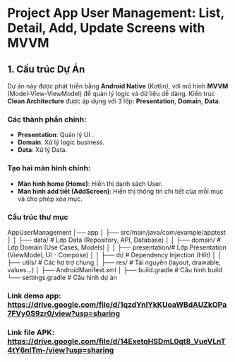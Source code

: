 
#  Project App User Management: List, Detail, Add, Update Screens with MVVM

## 1. Cấu trúc Dự Án

Dự án này được phát triển bằng **Android Native** (Kotlin), với mô hình **MVVM** (Model-View-ViewModel) để quản lý logic và dữ liệu dễ dàng.
Kiến trúc **Clean Architecture** được áp dụng với 3 lớp: **Presentation**, **Domain**, **Data**.
### Các thành phần chính:
- **Presentation**: Quản lý UI .
- **Domain**: Xử lý logic business.
- **Data**: Xử lý Data.

### Tạo hai màn hình chính:
- **Màn hình home (Home)**: Hiển thị danh sách User.
- **Màn hình add tiết (AddScreen)**: Hiển thị thông tin chi tiết của mỗi mục và cho phép xóa mục.

### Cấu trúc thư mục

AppUserManagement
│── app
│   ├── src/main/java/com/example/apptest
│   │   ├── data/        # Lớp Data (Repository, API, Database)
│   │   ├── domain/      # Lớp Domain (Use Cases, Models)
│   │   ├── presentation/# Lớp Presentation (ViewModel, UI - Compose)
│   │   ├── di/          # Dependency Injection (Hilt)
│   │   ├── utils/       # Các hợ trợ chung
│   ├── res/            # Tài nguyên (layout, drawable, values...)
│   ├── AndroidManifest.xml
│
├── build.gradle        # Cấu hình build
└── settings.gradle     # Cấu hình dự án

### Link demo app: https://drive.google.com/file/d/1qzdYnlYkKUoaWBdAUZkOPa7FVy0S9zr0/view?usp=sharing


### Link file APK: https://drive.google.com/file/d/14ExetqHSDmL0qt8_VueVLnT4tY6nlTm-/view?usp=sharing

